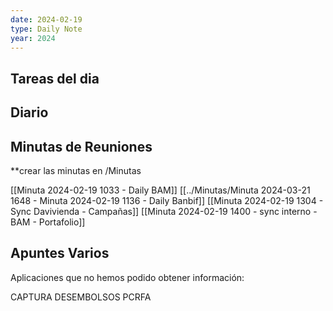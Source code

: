 ```yaml
---
date: 2024-02-19
type: Daily Note
year: 2024
---
```


## Tareas del dia

## Diario

## Minutas de Reuniones
**crear las minutas en /Minutas

[[Minuta 2024-02-19 1033 - Daily BAM]]
[[../Minutas/Minuta 2024-03-21 1648 - Minuta 2024-02-19 1136 - Daily Banbif]]
[[Minuta 2024-02-19 1304 - Sync Davivienda - Campañas]]
[[Minuta 2024-02-19 1400 - sync interno - BAM - Portafolio]]

## Apuntes Varios



Aplicaciones que no hemos podido obtener información:


CAPTURA DESEMBOLSOS PCRFA

